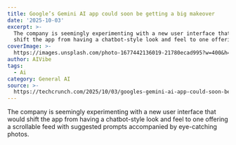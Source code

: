```yaml
---
title: Google’s Gemini AI app could soon be getting a big makeover
date: '2025-10-03'
excerpt: >-
  The company is seemingly experimenting with a new user interface that would
  shift the app from having a chatbot-style look and feel to one offering a...
coverImage: >-
  https://images.unsplash.com/photo-1677442136019-21780ecad995?w=400&h=200&fit=crop&auto=format
author: AIVibe
tags:
  - Ai
category: General AI
source: >-
  https://techcrunch.com/2025/10/03/googles-gemini-ai-app-could-soon-be-getting-a-big-makeover/
---
```

The company is seemingly experimenting with a new user interface that would shift the app from having a chatbot-style look and feel to one offering a scrollable feed with suggested prompts accompanied by eye-catching photos.
